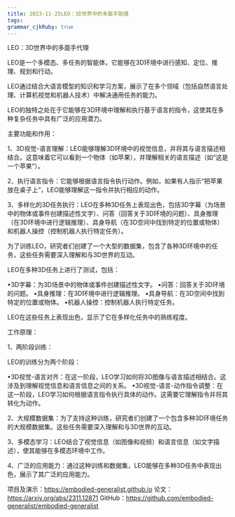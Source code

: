 ```yaml
---
title: 2023-11-25LEO：3D世界中的多面手助理
tags: 
grammar_cjkRuby: true
---
```



LEO：3D世界中的多面手代理

LEO是一个多模态、多任务的智能体，它能够在3D环境中进行感知、定位、推理、规划和行动。

LEO通过结合大语言模型的知识和学习方案，展示了在多个领域（包括自然语言处理、计算机视觉和机器人技术）中解决通用任务的能力。

LEO的独特之处在于它能够在3D环境中理解和执行基于语言的指令，这使其在多种复杂任务中具有广泛的应用潜力。

主要功能和作用：

1、3D视觉-语言理解：LEO能够理解3D环境中的视觉信息，并将其与语言描述相结合。这意味着它可以看到一个物体（如苹果），并理解相关的语言描述（如“这是一个苹果”）。

2、执行语言指令：它能够根据语言指令执行动作。例如，如果有人指示“把苹果放在桌子上”，LEO能够理解这一指令并执行相应的动作。

3、多样化的3D任务执行：LEO在多种3D任务上表现出色，包括3D字幕（为场景中的物体或事件创建描述性文字）、问答（回答关于3D环境的问题）、具身推理（在3D环境中进行逻辑推理）、具身导航（在3D空间中找到特定的位置或物体）和机器人操控（控制机器人执行特定任务）。

为了训练LEO，研究者们创建了一个大型的数据集，包含了各种3D环境中的任务，这些任务需要深入理解和与3D世界的互动。

LEO在多种3D任务上进行了测试，包括：

•3D字幕：为3D场景中的物体或事件创建描述性文字。
•问答：回答关于3D环境的问题。
•具身推理：在3D环境中进行逻辑推理。
•具身导航：在3D空间中找到特定的位置或物体。
•机器人操控：控制机器人执行特定任务。

LEO在这些任务上表现出色，显示了它在多样化任务中的熟练程度。

工作原理：

1、两阶段训练：

LEO的训练分为两个阶段：

•3D视觉-语言对齐：在这一阶段，LEO学习如何将3D图像与语言描述相结合。这涉及到理解视觉信息和语言信息之间的关系。
•3D视觉-语言-动作指令调整：在这一阶段，LEO学习如何根据语言指令执行具体的动作。这需要它理解指令并将其转化为动作。

2、大规模数据集：为了支持这种训练，研究者们创建了一个包含多种3D环境任务的大规模数据集。这些任务需要深入理解和与3D世界的互动。

3、多模态学习：LEO结合了视觉信息（如图像和视频）和语言信息（如文字描述），使其能够在多模态环境中工作。

4、广泛的应用能力：通过这种训练和数据集，LEO能够在多种3D任务中表现出色，展示了其广泛的应用能力。

项目及演示：https://embodied-generalist.github.io
论文：https://arxiv.org/abs/2311.12871
GitHub：https://github.com/embodied-generalist/embodied-generalist